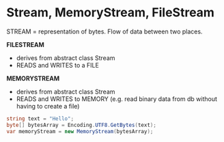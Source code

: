 # Stream, MemoryStream, FileStream

STREAM = representation of bytes. Flow of data between two places. 

<b>FILESTREAM</b>
- derives from abstract class Stream
- READS and WRITES to a FILE

<b>MEMORYSTREAM</b>
- derives from abstract class Stream
- READS and WRITES to MEMORY (e.g. read binary data from db without having to create a file)

```csharp
string text = "Hello";
byte[] bytesArray = Encoding.UTF8.GetBytes(text);
var memoryStream = new MemoryStream(bytesArray);
```
